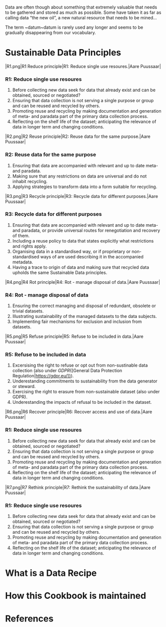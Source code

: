 Data are often though about something that extremely valuable that needs to be gathered and stored as much as possible. Some have taken it as far as calling data “the new oil”, a new natural resource that needs to be mined...

The term ~datum~datum is rarely used any longer and seems to be gradually disappearing from our vocabulary.

# Sustainable Data Principles

|R1.png|R1 Reduce principle|R1: Reduce single use resoures.|Aare Puussaar|

### R1: Reduce single use resoures

1. Before collecting new data seek for data that already exist and can be obtained, sourced or negotiated?
2. Ensuring that data collection is not serving a single purpose or group and can be reused and recycled by others.
3. Promoting reuse and recycling by making documentation and generation of meta- and paradata part of the primary data collection process.
4. Reflecting on the shelf life of the dataset; anticipating the relevance of data in longer term and changing conditions.

|R2.png|R2 Reuse principle|R2: Reuse data for the same purpose.|Aare Puussaar|

### R2: Reuse data for the same purpose

1. Ensuring that data are accompanied with relevant and up to date meta- and paradata.
2. Making sure that any restrictions on data are universal and do not inhabit recycling.
3. Applying strategies to transform data into a form suitable for recycling.

|R3.png|R3 Recycle principle|R3: Recycle data for different purposes.|Aare Puussaar|

### R3: Recycle data for different purposes

1. Ensuring that data are accompanied with relevant and up to date meta- and paradata, or provide universal routes for renegotiation and recovery of them.
2. Including a reuse policy to data that states explicitly what restrictions and rights apply.
3. Organising data in a standardised way, or if proprietary or non-standardised ways of are used describing it in the accompanied metadata.
4. Having a trace to origin of data and making sure that recycled data upholds the same Sustainable Data principles.

|R4.png|R4 Rot principle|R4: Rot - manage disposal of data.|Aare Puussaar|

### R4: Rot - manage disposal of data

1. Ensuring the correct managing and disposal of redundant, obsolete or trivial datasets.
2. Illustrating sustainability of the managed datasets to the data subjects.
3. Implementing fair mechanisms for exclusion and inclusion from datasets.

|R5.png|R5 Refuse principle|R5: Refuse to be included in data.|Aare Puussaar|

### R5: Refuse to be included in data

1. Excersising the right to refuse or opt out from non-sustinable data collection (also under *GDPR*{[General Data Protection Regulation|https://gdpr.eu/]}).
2. Underestanding commitments to sustainability from the data generator or steward.
3. Exercising the right to erasure from non-sustainable dataset (also under GDPR).
4. Underestanding the impacts of refusal to be included in the dataset.

|R6.png|R6 Recover principle|R6: Recover access and use of data.|Aare Puussaar|

### R1: Reduce single use resoures

1. Before collecting new data seek for data that already exist and can be obtained, sourced or negotiated?
2. Ensuring that data collection is not serving a single purpose or group and can be reused and recycled by others.
3. Promoting reuse and recycling by making documentation and generation of meta- and paradata part of the primary data collection process.
4. Reflecting on the shelf life of the dataset; anticipating the relevance of data in longer term and changing conditions.

|R7.png|R7 Rethink principle|R7: Rethink the sustainability of data.|Aare Puussaar|

### R1: Reduce single use resoures

1. Before collecting new data seek for data that already exist and can be obtained, sourced or negotiated?
2. Ensuring that data collection is not serving a single purpose or group and can be reused and recycled by others.
3. Promoting reuse and recycling by making documentation and generation of meta- and paradata part of the primary data collection process.
4. Reflecting on the shelf life of the dataset; anticipating the relevance of data in longer term and changing conditions.

# What is a Data Recipe

# How this Cookbook is maintained

# References
